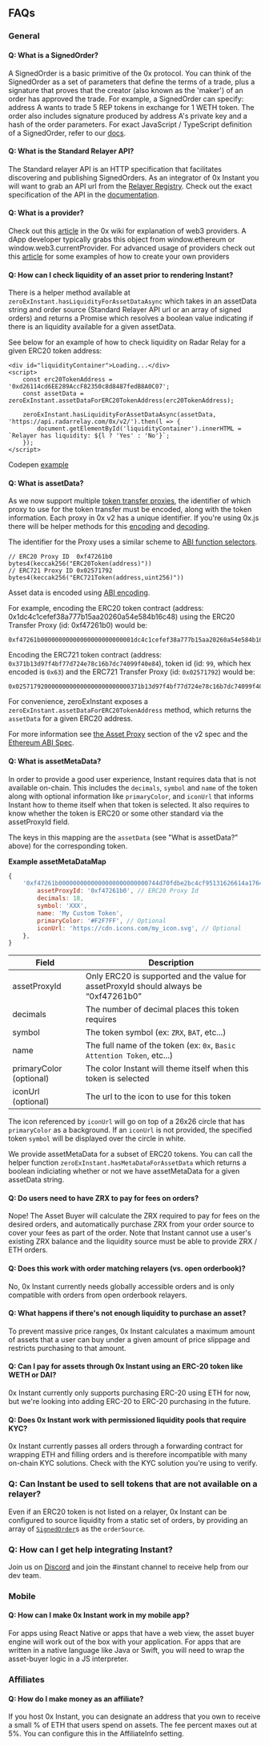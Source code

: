 ## FAQs

### General

#### Q: What is a SignedOrder?

A SignedOrder is a basic primitive of the 0x protocol. You can think of the SignedOrder as a set of parameters that define the terms of a trade, plus a signature that proves that the creator (also known as the 'maker') of an order has approved the trade. For example, a SignedOrder can specify: address A wants to trade 5 REP tokens in exchange for 1 WETH token. The order also includes signature produced by address A's private key and a hash of the order parameters. For exact JavaScript / TypeScript definition of a SignedOrder, refer to our [docs](https://0x.org/docs/0x.js#types-SignedOrder).

#### Q: What is the Standard Relayer API?

The Standard relayer API is an HTTP specification that facilitates discovering and publishing SignedOrders. As an integrator of 0x Instant you will want to grab an API url from the [Relayer Registry](https://github.com/0xProject/0x-relayer-registry/blob/master/relayers.json). Check out the exact specification of the API in the [documentation](http://sra-spec.s3-website-us-east-1.amazonaws.com/).

#### Q: What is a provider?

Check out this [article](https://0x.org/wiki#Web3-Provider-Explained) in the 0x wiki for explanation of web3 providers. A dApp developer typically grabs this object from window.ethereum or window.web3.currentProvider. For advanced usage of providers check out this [article](https://0x.org/wiki#Web3-Provider-Examples) for some examples of how to create your own providers

#### Q: How can I check liquidity of an asset prior to rendering Instant?

There is a helper method available at `zeroExInstant.hasLiquidityForAssetDataAsync` which takes in an assetData string and order source (Standard Relayer API url or an array of signed orders) and returns a Promise which resolves a boolean value indicating if there is an liquidity available for a given assetData.

See below for an example of how to check liquidity on Radar Relay for a given ERC20 token address:

```
<div id="liquidityContainer">Loading...</div>
<script>
    const erc20TokenAddress = '0xd26114cd6EE289AccF82350c8d8487fedB8A0C07';
    const assetData = zeroExInstant.assetDataForERC20TokenAddress(erc20TokenAddress);

    zeroExInstant.hasLiquidityForAssetDataAsync(assetData, 'https://api.radarrelay.com/0x/v2/').then(l => {
        document.getElementById('liquidityContainer').innerHTML = `Relayer has liquidity: ${l ? 'Yes' : 'No'}`;
    });
</script>
```

Codepen [example](https://codepen.io/steveklebanoff/pen/dwExJz)

#### Q: What is assetData?

As we now support multiple [token transfer proxies](https://github.com/0xProject/0x-protocol-specification/blob/master/v2/v2-specification.md#assetproxy), the identifier of which proxy to use for the token transfer must be encoded, along with the token information. Each proxy in 0x v2 has a unique identifier. If you're using 0x.js there will be helper methods for this [encoding](https://0x.org/docs/0x.js#assetDataUtils-encodeERC20AssetData) and [decoding](https://0x.org/docs/0x.js#assetDataUtils-decodeAssetProxyId).

The identifier for the Proxy uses a similar scheme to [ABI function selectors](https://github.com/ethereum/wiki/wiki/Ethereum-Contract-ABI#function-selector).

```
// ERC20 Proxy ID  0xf47261b0
bytes4(keccak256("ERC20Token(address)"))
// ERC721 Proxy ID 0x02571792
bytes4(keccak256("ERC721Token(address,uint256)"))
```

Asset data is encoded using [ABI encoding](https://solidity.readthedocs.io/en/develop/abi-spec.html).

For example, encoding the ERC20 token contract (address: 0x1dc4c1cefef38a777b15aa20260a54e584b16c48) using the ERC20 Transfer Proxy (id: 0xf47261b0) would be:

```
0xf47261b00000000000000000000000001dc4c1cefef38a777b15aa20260a54e584b16c48
```

Encoding the ERC721 token contract (address: `0x371b13d97f4bf77d724e78c16b7dc74099f40e84`), token id (id: `99`, which hex encoded is `0x63`) and the ERC721 Transfer Proxy (id: `0x02571792`) would be:

```
0x02571792000000000000000000000000371b13d97f4bf77d724e78c16b7dc74099f40e840000000000000000000000000000000000000000000000000000000000000063
```

For convenience, zeroExInstant exposes a `zeroExInstant.assetDataForERC20TokenAddress` method, which returns the `assetData` for a given ERC20 address.

For more information see [the Asset Proxy](https://github.com/0xProject/0x-protocol-specification/blob/master/v2/v2-specification.md#erc20proxy) section of the v2 spec and the [Ethereum ABI Spec](https://solidity.readthedocs.io/en/develop/abi-spec.html).

#### Q: What is assetMetaData?

In order to provide a good user experience, Instant requires data that is not available on-chain. This includes the `decimals`, `symbol` and `name` of the token along with optional information like `primaryColor`, and `iconUrl` that informs Instant how to theme itself when that token is selected. It also requires to know whether the token is ERC20 or some other standard via the assetProxyId field.

The keys in this mapping are the `assetData` (see "What is assetData?" above) for the corresponding token.

**Example assetMetaDataMap**

```js
{
    '0xf47261b0000000000000000000000000744d70fdbe2bc4cf95131626614a1764df805b9e': {
        assetProxyId: '0xf47261b0', // ERC20 Proxy Id
        decimals: 18,
        symbol: 'XXX',
        name: 'My Custom Token',
        primaryColor: '#F2F7FF', // Optional
        iconUrl: 'https://cdn.icons.com/my_icon.svg', // Optional
    },
}

```

| Field                   | Description                                                                          |
| ----------------------- | ------------------------------------------------------------------------------------ |
| assetProxyId            | Only ERC20 is supported and the value for assetProxyId should always be “0xf47261b0” |
| decimals                | The number of decimal places this token requires                                     |
| symbol                  | The token symbol (ex: `ZRX`, `BAT`, etc...)                                          |
| name                    | The full name of the token (ex: `0x`, `Basic Attention Token`, etc...)               |
| primaryColor (optional) | The color Instant will theme itself when this token is selected                      |
| iconUrl (optional)      | The url to the icon to use for this token                                            |

The icon referenced by `iconUrl` will go on top of a 26x26 circle that has `primaryColor` as a background. If an `iconUrl` is not provided, the specified token `symbol` will be displayed over the circle in white.

We provide assetMetaData for a subset of ERC20 tokens. You can call the helper function `zeroExInstant.hasMetaDataForAssetData` which returns a boolean indiciating whether or not we have assetMetaData for a given assetData string.

#### Q: Do users need to have ZRX to pay for fees on orders?

Nope! The Asset Buyer will calculate the ZRX required to pay for fees on the desired orders, and automatically purchase ZRX from your order source to cover your fees as part of the order. Note that Instant cannot use a user's existing ZRX balance and the liquidity source must be able to provide ZRX / ETH orders.

#### Q: Does this work with order matching relayers (vs. open orderbook)?

No, 0x Instant currently needs globally accessible orders and is only compatible with orders from open orderbook relayers.

#### Q: What happens if there's not enough liquidity to purchase an asset?

To prevent massive price ranges, 0x Instant calculates a maximum amount of assets that a user can buy under a given amount of price slippage and restricts purchasing to that amount.

#### Q: Can I pay for assets through 0x Instant using an ERC-20 token like WETH or DAI?

0x Instant currently only supports purchasing ERC-20 using ETH for now, but we're looking into adding ERC-20 to ERC-20 purchasing in the future.

#### Q: Does 0x Instant work with permissioned liquidity pools that require KYC?

0x Instant currently passes all orders through a forwarding contract for wrapping ETH and filling orders and is therefore incompatible with many on-chain KYC solutions. Check with the KYC solution you're using to verify.

### Q: Can Instant be used to sell tokens that are not available on a relayer?

Even if an ERC20 token is not listed on a relayer, 0x Instant can be configured to source liquidity from a static set of orders, by providing an array of [`SignedOrder`](https://0x.org/docs/order-utils#types-SignedOrder)s as the `orderSource`.

### Q: How can I get help integrating Instant?

Join us on [Discord](https://discord.gg/d3FTX3M) and join the #instant channel to receive help from our dev team.

### Mobile

#### Q: How can I make 0x Instant work in my mobile app?

For apps using React Native or apps that have a web view, the asset buyer engine will work out of the box with your application. For apps that are written in a native language like Java or Swift, you will need to wrap the asset-buyer logic in a JS interpreter.

### Affiliates

#### Q: How do I make money as an affiliate?

If you host 0x Instant, you can designate an address that you own to receive a small % of ETH that users spend on assets. The fee percent maxes out at 5%. You can configure this in the AffiliateInfo setting.
